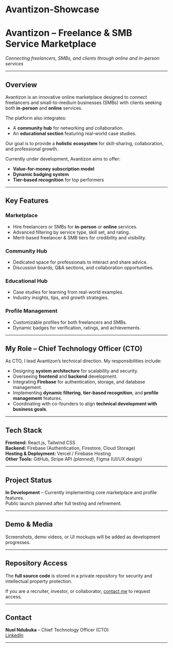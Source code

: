 # Avantizon-Showcase
# Avantizon – Freelance & SMB Service Marketplace

*Connecting freelancers, SMBs, and clients through online and in-person services*

---

##  Overview  
Avantizon is an innovative online marketplace designed to connect freelancers and small-to-medium businesses (SMBs) with clients seeking both **in-person** and **online** services.  

The platform also integrates:  
- A **community hub** for networking and collaboration.  
- An **educational section** featuring real-world case studies.  

Our goal is to provide a **holistic ecosystem** for skill-sharing, collaboration, and professional growth.  

Currently under development, Avantizon aims to offer:  
-  **Value-for-money subscription model**  
-  **Dynamic badging system**  
-  **Tier-based recognition** for top performers  

---

##  Key Features  

### **Marketplace**
- Hire freelancers or SMBs for **in-person** or **online** services.  
- Advanced filtering by service type, skill set, and rating.  
- Merit-based freelancer & SMB tiers for credibility and visibility.  

### **Community Hub**
- Dedicated space for professionals to interact and share advice.  
- Discussion boards, Q&A sections, and collaboration opportunities.  

### **Educational Hub**
- Case studies for learning from real-world examples.  
- Industry insights, tips, and growth strategies.  

### **Profile Management**
- Customizable profiles for both freelancers and SMBs.  
- Dynamic badges for verification, ratings, and achievements.  

---

##  My Role – Chief Technology Officer (CTO)  
As CTO, I lead Avantizon’s technical direction. My responsibilities include:  
- Designing **system architecture** for scalability and security.  
- Overseeing **frontend** and **backend** development.  
- Integrating **Firebase** for authentication, storage, and database management.  
- Implementing **dynamic filtering**, **tier-based recognition**, and **profile management** features.  
- Coordinating with co-founders to align **technical development with business goals**.  

---

##  Tech Stack  

**Frontend:** React.js, Tailwind CSS  
**Backend:** Firebase (Authentication, Firestore, Cloud Storage)  
**Hosting & Deployment:** Vercel / Firebase Hosting  
**Other Tools:** GitHub, Stripe API *(planned)*, Figma (UI/UX design)  

---

##  Project Status  
 **In Development** – Currently implementing core marketplace and profile features.  
 Public launch planned after full testing and refinement.  

---

##  Demo & Media  
Screenshots, demo videos, or UI mockups will be added as development progresses.  

---

##  Repository Access  
The **full source code** is stored in a private repository for security and intellectual property protection.  

 If you are a recruiter, investor, or collaborator, [contact me](mailto:your-email@example.com) to request access.  

---

##  Contact  
**Nuel Ndubuka** – Chief Technology Officer (CTO)    
 [LinkedIn](https://www.linkedin.com/in/nuel-ndubuka-110129227/)  

---
